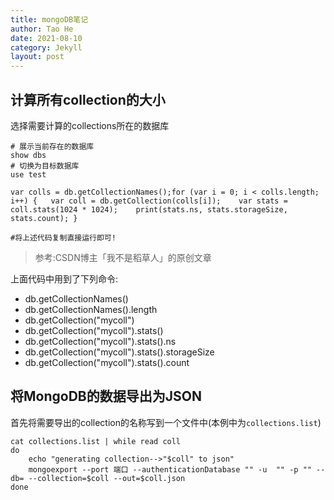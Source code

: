 ```yaml
---
title: mongoDB笔记
author: Tao He
date: 2021-08-10
category: Jekyll
layout: post
---
```






## 计算所有collection的大小

选择需要计算的collections所在的数据库

```shell
# 展示当前存在的数据库
show dbs
# 切换为目标数据库
use test

var colls = db.getCollectionNames();for (var i = 0; i < colls.length; i++) {   var coll = db.getCollection(colls[i]);    var stats = coll.stats(1024 * 1024);    print(stats.ns, stats.storageSize, stats.count); }

#将上述代码复制直接运行即可!
```

> 参考:CSDN博主「我不是稻草人」的原创文章

上面代码中用到了下列命令:

- db.getCollectionNames()
- db.getCollectionNames().length
- db.getCollection("mycoll")
- db.getCollection("mycoll").stats()
- db.getCollection("mycoll").stats().ns
- db.getCollection("mycoll").stats().storageSize
- db.getCollection("mycoll").stats().count





## 将MongoDB的数据导出为JSON

首先将需要导出的collection的名称写到一个文件中(本例中为`collections.list`)

```shell
cat collections.list | while read coll
do
    echo "generating collection-->"$coll" to json"
    mongoexport --port 端口 --authenticationDatabase "" -u  "" -p "" --db= --collection=$coll --out=$coll.json
done
```

